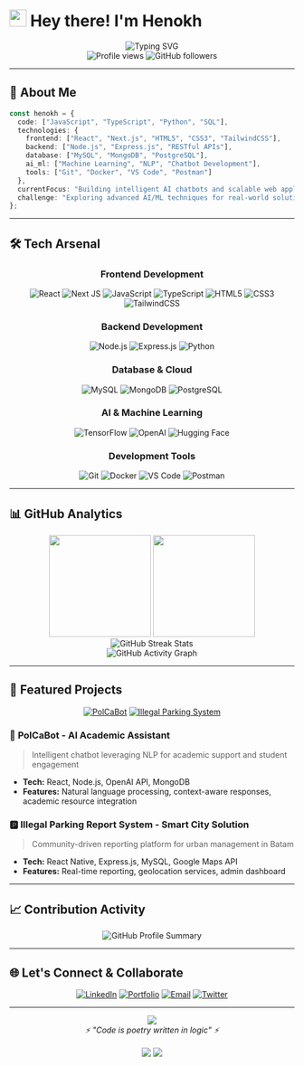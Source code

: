 # <img src="https://raw.githubusercontent.com/MartinHeinz/MartinHeinz/master/wave.gif" width="30px" height="30px" /> Hey there! I'm Henokh

<div align="center">
  <img src="https://readme-typing-svg.herokuapp.com?font=Fira+Code&weight=600&size=28&pause=1000&color=00D9FF&center=true&vCenter=true&width=600&lines=Full+Stack+Developer;AI+%26+ML+Enthusiast;Building+the+Future+with+Code" alt="Typing SVG" />
</div>

<div align="center">
  <img src="https://komarev.com/ghpvc/?username=YOUR_USERNAME&label=Profile%20views&color=0e75b6&style=flat" alt="Profile views" />
  <img src="https://img.shields.io/github/followers/YOUR_USERNAME?label=Followers&style=social" alt="GitHub followers" />
</div>

---

## 🚀 About Me

```typescript
const henokh = {
  code: ["JavaScript", "TypeScript", "Python", "SQL"],
  technologies: {
    frontend: ["React", "Next.js", "HTML5", "CSS3", "TailwindCSS"],
    backend: ["Node.js", "Express.js", "RESTful APIs"],
    database: ["MySQL", "MongoDB", "PostgreSQL"],
    ai_ml: ["Machine Learning", "NLP", "Chatbot Development"],
    tools: ["Git", "Docker", "VS Code", "Postman"]
  },
  currentFocus: "Building intelligent AI chatbots and scalable web applications",
  challenge: "Exploring advanced AI/ML techniques for real-world solutions"
};
```

---

## 🛠️ Tech Arsenal

<div align="center">

### Frontend Development
![React](https://img.shields.io/badge/-React-20232A?style=for-the-badge&logo=react&logoColor=61DAFB)
![Next JS](https://img.shields.io/badge/Next-black?style=for-the-badge&logo=next.js&logoColor=white)
![JavaScript](https://img.shields.io/badge/-JavaScript-F7DF1E?style=for-the-badge&logo=javascript&logoColor=black)
![TypeScript](https://img.shields.io/badge/-TypeScript-3178C6?style=for-the-badge&logo=typescript&logoColor=white)
![HTML5](https://img.shields.io/badge/-HTML5-E34F26?style=for-the-badge&logo=html5&logoColor=white)
![CSS3](https://img.shields.io/badge/-CSS3-1572B6?style=for-the-badge&logo=css3&logoColor=white)
![TailwindCSS](https://img.shields.io/badge/-TailwindCSS-38B2AC?style=for-the-badge&logo=tailwind-css&logoColor=white)

### Backend Development
![Node.js](https://img.shields.io/badge/-Node.js-339933?style=for-the-badge&logo=node.js&logoColor=white)
![Express.js](https://img.shields.io/badge/-Express.js-000000?style=for-the-badge&logo=express&logoColor=white)
![Python](https://img.shields.io/badge/-Python-3776AB?style=for-the-badge&logo=python&logoColor=white)

### Database & Cloud
![MySQL](https://img.shields.io/badge/-MySQL-4479A1?style=for-the-badge&logo=mysql&logoColor=white)
![MongoDB](https://img.shields.io/badge/-MongoDB-47A248?style=for-the-badge&logo=mongodb&logoColor=white)
![PostgreSQL](https://img.shields.io/badge/-PostgreSQL-336791?style=for-the-badge&logo=postgresql&logoColor=white)

### AI & Machine Learning
![TensorFlow](https://img.shields.io/badge/-TensorFlow-FF6F00?style=for-the-badge&logo=tensorflow&logoColor=white)
![OpenAI](https://img.shields.io/badge/-OpenAI-412991?style=for-the-badge&logo=openai&logoColor=white)
![Hugging Face](https://img.shields.io/badge/-🤗%20Hugging%20Face-yellow?style=for-the-badge)

### Development Tools
![Git](https://img.shields.io/badge/-Git-F05032?style=for-the-badge&logo=git&logoColor=white)
![Docker](https://img.shields.io/badge/-Docker-2496ED?style=for-the-badge&logo=docker&logoColor=white)
![VS Code](https://img.shields.io/badge/-VS%20Code-007ACC?style=for-the-badge&logo=visual-studio-code&logoColor=white)
![Postman](https://img.shields.io/badge/-Postman-FF6C37?style=for-the-badge&logo=postman&logoColor=white)

</div>

---

## 📊 GitHub Analytics

<div align="center">
  <img height="180em" src="https://github-readme-stats.vercel.app/api?username=YOUR_USERNAME&show_icons=true&theme=tokyonight&include_all_commits=true&count_private=true"/>
  <img height="180em" src="https://github-readme-stats.vercel.app/api/top-langs/?username=YOUR_USERNAME&layout=compact&langs_count=8&theme=tokyonight"/>
</div>

<div align="center">
  <img src="https://streak-stats.demolab.com/?user=YOUR_USERNAME&theme=tokyonight&hide_border=true" alt="GitHub Streak Stats"/>
</div>

<div align="center">
  <img src="https://github-readme-activity-graph.vercel.app/graph?username=YOUR_USERNAME&theme=tokyo-night&bg_color=1a1b27&color=628fdb&line=628fdb&point=628fdb&area=true&hide_border=true" alt="GitHub Activity Graph"/>
</div>

---

## 🚀 Featured Projects

<div align="center">

[![PolCaBot](https://github-readme-stats.vercel.app/api/pin/?username=YOUR_USERNAME&repo=polcabot&theme=tokyonight)](https://github.com/YOUR_USERNAME/polcabot)
[![Illegal Parking System](https://github-readme-stats.vercel.app/api/pin/?username=YOUR_USERNAME&repo=parking-system&theme=tokyonight)](https://github.com/YOUR_USERNAME/parking-system)

</div>

### 🤖 **PolCaBot** - AI Academic Assistant
> Intelligent chatbot leveraging NLP for academic support and student engagement
- **Tech:** React, Node.js, OpenAI API, MongoDB
- **Features:** Natural language processing, context-aware responses, academic resource integration

### 🅿️ **Illegal Parking Report System** - Smart City Solution  
> Community-driven reporting platform for urban management in Batam
- **Tech:** React Native, Express.js, MySQL, Google Maps API
- **Features:** Real-time reporting, geolocation services, admin dashboard

---

## 📈 Contribution Activity

<div align="center">
  <img src="https://github-profile-summary-cards.vercel.app/api/cards/profile-details?username=YOUR_USERNAME&theme=tokyonight" alt="GitHub Profile Summary"/>
</div>

---

## 🌐 Let's Connect & Collaborate

<div align="center">

[![LinkedIn](https://img.shields.io/badge/-LinkedIn-0077B5?style=for-the-badge&logo=linkedin&logoColor=white)](https://linkedin.com/in/your-link)
[![Portfolio](https://img.shields.io/badge/-Portfolio-FF5722?style=for-the-badge&logo=todoist&logoColor=white)](https://your-portfolio-link.com)
[![Email](https://img.shields.io/badge/-Email-D14836?style=for-the-badge&logo=gmail&logoColor=white)](mailto:your.email@example.com)
[![Twitter](https://img.shields.io/badge/-Twitter-1DA1F2?style=for-the-badge&logo=twitter&logoColor=white)](https://twitter.com/your-handle)

</div>

---

<div align="center">
  <img src="https://capsule-render.vercel.app/api?type=waving&color=gradient&height=100&section=footer&animation=fadeIn"/>
</div>

<div align="center">
  <i>⚡ "Code is poetry written in logic" ⚡</i>
  <br><br>
  <img src="https://forthebadge.com/images/badges/built-with-love.svg"/>
  <img src="https://forthebadge.com/images/badges/powered-by-coffee.svg"/>
</div>
